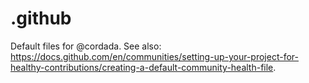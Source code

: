 # .github
Default files for @cordada. See also: https://docs.github.com/en/communities/setting-up-your-project-for-healthy-contributions/creating-a-default-community-health-file.

